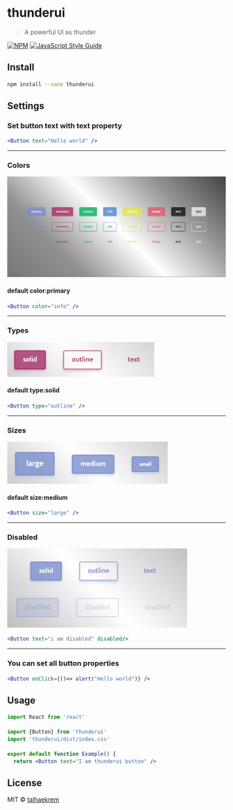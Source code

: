 # thunderui

> A powerful UI as thunder

[![NPM](https://img.shields.io/npm/v/thunderui.svg)](https://www.npmjs.com/package/thunderui) [![JavaScript Style Guide](https://img.shields.io/badge/code_style-standard-brightgreen.svg)](https://standardjs.com)

## Install

```bash
npm install --save thunderui
```

## Settings

### Set button text with text property

```jsx
<Button text="Hello world" />
```

***

### Colors

![thunderui buttons color](images/colors.png)

#### default color:primary

```jsx
<Button color="info" />
```

***

### Types

![thunderui buttons types](images/types.png)

#### default type:solid

```jsx
<Button type="outline" />
```

***

### Sizes

![thunderui buttons sizes](images/size.png)

#### default size:medium

```jsx
<Button size="large" />
```

***

### Disabled

![thunderui buttons disabled](images/disabled.png)

```jsx
<Button text="i am disabled" disabled/>
```

***

### You can set all button properties

```jsx
<Button onClick={()=> alert("Hello world")} />
```

## Usage

```jsx
import React from 'react'

import {Button} from 'thunderui'
import 'thunderui/dist/index.css'

export default function Example() {
  return <Button text="I am thunderui button" />
```

## License

MIT © [talhaekrem](https://github.com/talhaekrem)
